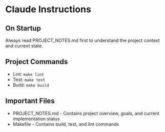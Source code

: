 # Claude Instructions

## On Startup
Always read PROJECT_NOTES.md first to understand the project context and current state.

## Project Commands
- Lint: `make lint`
- Test: `make test`
- Build: `make build`

## Important Files
- PROJECT_NOTES.md - Contains project overview, goals, and current implementation status
- Makefile - Contains build, test, and lint commands